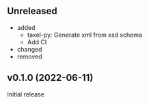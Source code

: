 <!-- markdownlint-disable MD041 -->

## Unreleased

- added
  - taxel-py: Generate xml from xsd schema
  - Add CI
- changed
- removed

## v0.1.0 (2022-06-11)

Initial release
